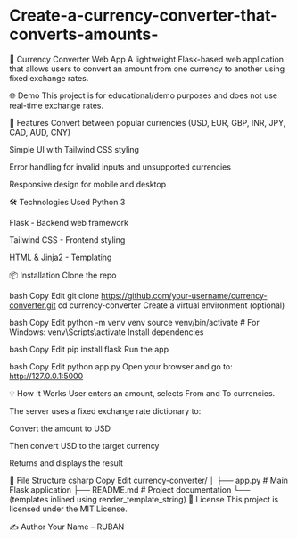 # Create-a-currency-converter-that-converts-amounts-
💱 Currency Converter Web App
A lightweight Flask-based web application that allows users to convert an amount from one currency to another using fixed exchange rates.

🌐 Demo
This project is for educational/demo purposes and does not use real-time exchange rates.

🚀 Features
Convert between popular currencies (USD, EUR, GBP, INR, JPY, CAD, AUD, CNY)

Simple UI with Tailwind CSS styling

Error handling for invalid inputs and unsupported currencies

Responsive design for mobile and desktop

🛠 Technologies Used
Python 3

Flask - Backend web framework

Tailwind CSS - Frontend styling

HTML & Jinja2 - Templating

📦 Installation
Clone the repo

bash
Copy
Edit
git clone https://github.com/your-username/currency-converter.git
cd currency-converter
Create a virtual environment (optional)

bash
Copy
Edit
python -m venv venv
source venv/bin/activate  # For Windows: venv\Scripts\activate
Install dependencies

bash
Copy
Edit
pip install flask
Run the app

bash
Copy
Edit
python app.py
Open your browser and go to:
http://127.0.0.1:5000

💡 How It Works
User enters an amount, selects From and To currencies.

The server uses a fixed exchange rate dictionary to:

Convert the amount to USD

Then convert USD to the target currency

Returns and displays the result

📁 File Structure
csharp
Copy
Edit
currency-converter/
│
├── app.py                 # Main Flask application
├── README.md              # Project documentation
└── (templates inlined using render_template_string)
📝 License
This project is licensed under the MIT License.

✍️ Author
Your Name – RUBAN

